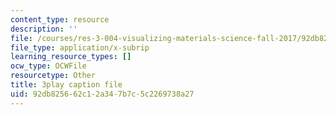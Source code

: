 ```yaml
---
content_type: resource
description: ''
file: /courses/res-3-004-visualizing-materials-science-fall-2017/92db825662c12a347b7c5c2269738a27_-MJrb7xScbU.srt
file_type: application/x-subrip
learning_resource_types: []
ocw_type: OCWFile
resourcetype: Other
title: 3play caption file
uid: 92db8256-62c1-2a34-7b7c-5c2269738a27
---
```

